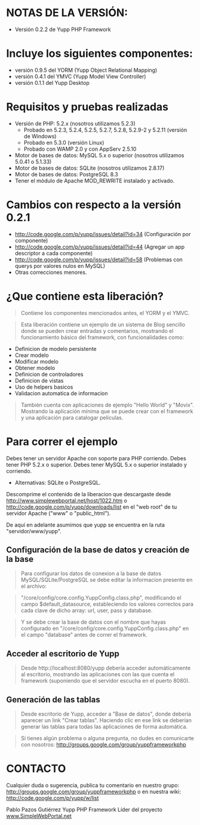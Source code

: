 # NOTAS DE LA VERSIÓN: #

  * Versión 0.2.2 de Yupp PHP Framework


# Incluye los siguientes componentes: #

  * versión 0.9.5 del YORM (Yupp Object Relational Mapping)
  * versión 0.4.1 del YMVC (Yupp Model View Controller)
  * versión 0.1.1 del Yupp Desktop


# Requisitos y pruebas realizadas #

  * Versión de PHP: 5.2.x (nosotros utilizamos 5.2.3)
    * Probado en 5.2.3, 5.2.4, 5.2.5, 5.2.7, 5.2.8, 5.2.9-2 y 5.2.11 (versión de Windows)
    * Probado en 5.3.0 (versión Linux)
    * Probado con WAMP 2.0 y con AppServ 2.5.10
  * Motor de bases de datos: MySQL 5.x o superior (nosotros utilizamos 5.0.41 o 5.1.33)
  * Motor de bases de datos: SQLite (nosotros utilizamos 2.8.17)
  * Motor de bases de datos: PostgreSQL 8.3
  * Tener el módulo de Apache MOD\_REWRITE instalado y activado.


# Cambios con respecto a la versión 0.2.1 #

  * http://code.google.com/p/yupp/issues/detail?id=34 (Configuración por componente)
  * http://code.google.com/p/yupp/issues/detail?id=44 (Agregar un app descriptor a cada componente)
  * http://code.google.com/p/yupp/issues/detail?id=58 (Problemas con querys por valores nulos en MySQL)
  * Otras correcciones menores.


# ¿Que contiene esta liberación? #

> Contiene los componentes mencionados antes, el YORM y el YMVC.

> Esta liberación contiene un ejemplo de un sistema de Blog sencillo donde
> se pueden crear entradas y comentarios, mostrando el funcionamiento básico
> del framework, con funcionalidades como:

  * Definicion de modelo persistente
  * Crear modelo
  * Modificar modelo
  * Obtener modelo
  * Definicion de controladores
  * Definicion de vistas
  * Uso de helpers basicos
  * Validacion automatica de informacion


> También cuenta con aplicaciones de ejemplo "Hello World" y "Movix".
> Mostrando la aplicación mínima que se puede crear con el framework y una
> aplicación para catalogar películas.


# Para correr el ejemplo #

Debes tener un servidor Apache con soporte para PHP corriendo.
Debes tener PHP 5.2.x o superior.
Debes tener MySQL 5.x o superior instalado y corriendo.
  * Alternativas: SQLite o PostgreSQL.

Descomprime el contenido de la liberacion que descargaste desde
http://www.simplewebportal.net/host/1022.htm o
http://code.google.com/p/yupp/downloads/list
en el "web root" de tu servidor Apache ("www" o "public\_html").

De aquí en adelante asumimos que yupp se encuentra en la ruta "servidor/www/yupp".


## Configuración de la base de datos y creación de la base ##

> Para configurar los datos de conexion a la base de datos MySQL/SQLite/PostgreSQL
> se debe editar la informacion presente en el archivo:

> "/core/config/core.config.YuppConfig.class.php",
> modificando el campo $default\_datasource, estableciendo los valores correctos
> para cada clave de dicho array: url, user, pass y database.

> Y se debe crear la base de datos con el nombre que hayas configurado en
> "/core/config/core.config.YuppConfig.class.php" en el campo "database"
> antes de correr el framework.


## Acceder al escritorio de Yupp ##

> Desde http://localhost:8080/yupp debería acceder automáticamente al escritorio,
> mostrando las aplicaciones con las que cuenta el framework (suponiendo que el
> servidor escucha en el puerto 8080).


## Generación de las tablas ##

> Desde escritorio de Yupp, acceder a "Base de datos", donde debería aparecer
> un link "Crear tablas". Haciendo clic en ese link se deberían generar las
> tablas para todas las aplicaciones de forma automática.

> Si tienes algún problema o alguna pregunta, no dudes en comunicarte con nosotros:
> http://groups.google.com/group/yuppframeworkphp


# CONTACTO #

Cualquier duda o sugerencia, publica tu comentario en nuestro grupo:
http://groups.google.com/group/yuppframeworkphp o en nuestra wiki:
http://code.google.com/p/yupp/w/list


Pablo Pazos Gutiérrez
Yupp PHP Framework
Líder del proyecto
www.SimpleWebPortal.net
